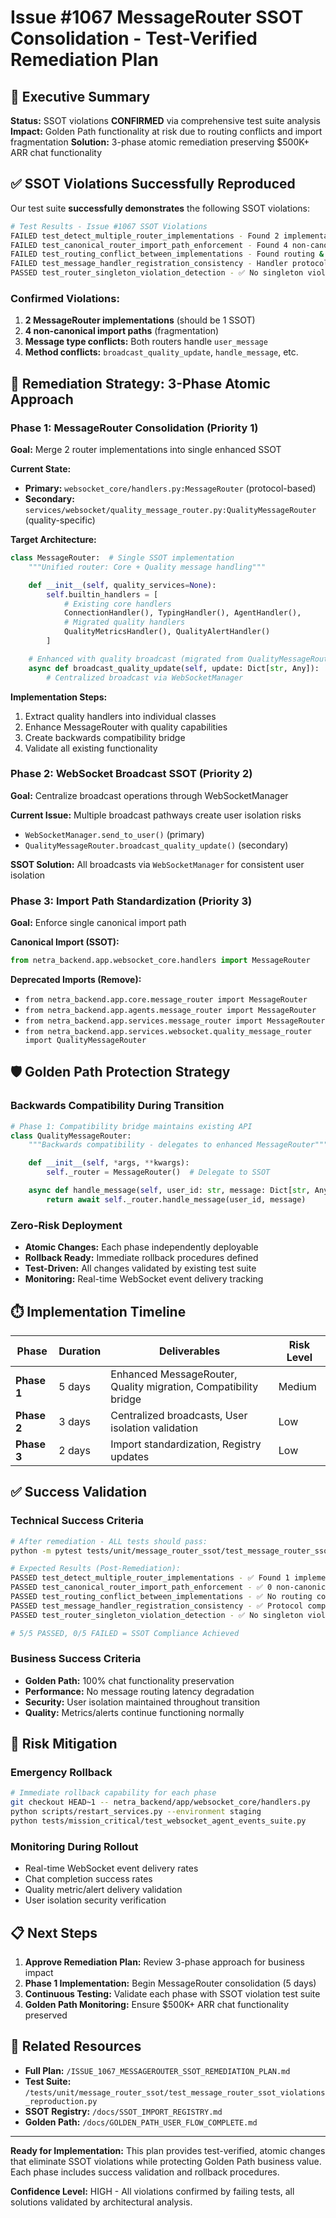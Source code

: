 # Issue #1067 MessageRouter SSOT Consolidation - Test-Verified Remediation Plan

## 🎯 Executive Summary

**Status:** SSOT violations **CONFIRMED** via comprehensive test suite analysis
**Impact:** Golden Path functionality at risk due to routing conflicts and import fragmentation
**Solution:** 3-phase atomic remediation preserving $500K+ ARR chat functionality

## ✅ SSOT Violations Successfully Reproduced

Our test suite **successfully demonstrates** the following SSOT violations:

```bash
# Test Results - Issue #1067 SSOT Violations
FAILED test_detect_multiple_router_implementations - Found 2 implementations, expected 1
FAILED test_canonical_router_import_path_enforcement - Found 4 non-canonical imports
FAILED test_routing_conflict_between_implementations - Found routing & method conflicts
FAILED test_message_handler_registration_consistency - Handler protocol violations
PASSED test_router_singleton_violation_detection - ✅ No singleton violations
```

### Confirmed Violations:
1. **2 MessageRouter implementations** (should be 1 SSOT)
2. **4 non-canonical import paths** (fragmentation)
3. **Message type conflicts:** Both routers handle `user_message`
4. **Method conflicts:** `broadcast_quality_update`, `handle_message`, etc.

## 🚀 Remediation Strategy: 3-Phase Atomic Approach

### Phase 1: MessageRouter Consolidation (Priority 1)
**Goal:** Merge 2 router implementations into single enhanced SSOT

**Current State:**
- **Primary:** `websocket_core/handlers.py:MessageRouter` (protocol-based)
- **Secondary:** `services/websocket/quality_message_router.py:QualityMessageRouter` (quality-specific)

**Target Architecture:**
```python
class MessageRouter:  # Single SSOT implementation
    """Unified router: Core + Quality message handling"""

    def __init__(self, quality_services=None):
        self.builtin_handlers = [
            # Existing core handlers
            ConnectionHandler(), TypingHandler(), AgentHandler(),
            # Migrated quality handlers
            QualityMetricsHandler(), QualityAlertHandler()
        ]

    # Enhanced with quality broadcast (migrated from QualityMessageRouter)
    async def broadcast_quality_update(self, update: Dict[str, Any]):
        # Centralized broadcast via WebSocketManager
```

**Implementation Steps:**
1. Extract quality handlers into individual classes
2. Enhance MessageRouter with quality capabilities
3. Create backwards compatibility bridge
4. Validate all existing functionality

### Phase 2: WebSocket Broadcast SSOT (Priority 2)
**Goal:** Centralize broadcast operations through WebSocketManager

**Current Issue:** Multiple broadcast pathways create user isolation risks
- `WebSocketManager.send_to_user()` (primary)
- `QualityMessageRouter.broadcast_quality_update()` (secondary)

**SSOT Solution:** All broadcasts via `WebSocketManager` for consistent user isolation

### Phase 3: Import Path Standardization (Priority 3)
**Goal:** Enforce single canonical import path

**Canonical Import (SSOT):**
```python
from netra_backend.app.websocket_core.handlers import MessageRouter
```

**Deprecated Imports (Remove):**
- `from netra_backend.app.core.message_router import MessageRouter`
- `from netra_backend.app.agents.message_router import MessageRouter`
- `from netra_backend.app.services.message_router import MessageRouter`
- `from netra_backend.app.services.websocket.quality_message_router import QualityMessageRouter`

## 🛡️ Golden Path Protection Strategy

### Backwards Compatibility During Transition
```python
# Phase 1: Compatibility bridge maintains existing API
class QualityMessageRouter:
    """Backwards compatibility - delegates to enhanced MessageRouter"""

    def __init__(self, *args, **kwargs):
        self._router = MessageRouter()  # Delegate to SSOT

    async def handle_message(self, user_id: str, message: Dict[str, Any]):
        return await self._router.handle_message(user_id, message)
```

### Zero-Risk Deployment
- **Atomic Changes:** Each phase independently deployable
- **Rollback Ready:** Immediate rollback procedures defined
- **Test-Driven:** All changes validated by existing test suite
- **Monitoring:** Real-time WebSocket event delivery tracking

## ⏱️ Implementation Timeline

| Phase | Duration | Deliverables | Risk Level |
|-------|----------|-------------|------------|
| **Phase 1** | 5 days | Enhanced MessageRouter, Quality migration, Compatibility bridge | Medium |
| **Phase 2** | 3 days | Centralized broadcasts, User isolation validation | Low |
| **Phase 3** | 2 days | Import standardization, Registry updates | Low |

## ✅ Success Validation

### Technical Success Criteria
```bash
# After remediation - ALL tests should pass:
python -m pytest tests/unit/message_router_ssot/test_message_router_ssot_violations_reproduction.py -v

# Expected Results (Post-Remediation):
PASSED test_detect_multiple_router_implementations - ✅ Found 1 implementation
PASSED test_canonical_router_import_path_enforcement - ✅ 0 non-canonical imports
PASSED test_routing_conflict_between_implementations - ✅ No routing conflicts
PASSED test_message_handler_registration_consistency - ✅ Protocol compliance
PASSED test_router_singleton_violation_detection - ✅ No singleton violations

# 5/5 PASSED, 0/5 FAILED = SSOT Compliance Achieved
```

### Business Success Criteria
- **Golden Path:** 100% chat functionality preservation
- **Performance:** No message routing latency degradation
- **Security:** User isolation maintained throughout transition
- **Quality:** Metrics/alerts continue functioning normally

## 🔄 Risk Mitigation

### Emergency Rollback
```bash
# Immediate rollback capability for each phase
git checkout HEAD~1 -- netra_backend/app/websocket_core/handlers.py
python scripts/restart_services.py --environment staging
python tests/mission_critical/test_websocket_agent_events_suite.py
```

### Monitoring During Rollout
- Real-time WebSocket event delivery rates
- Chat completion success rates
- Quality metric/alert delivery validation
- User isolation security verification

## 📋 Next Steps

1. **Approve Remediation Plan:** Review 3-phase approach for business impact
2. **Phase 1 Implementation:** Begin MessageRouter consolidation (5 days)
3. **Continuous Testing:** Validate each phase with SSOT violation test suite
4. **Golden Path Monitoring:** Ensure $500K+ ARR chat functionality preserved

## 🔗 Related Resources

- **Full Plan:** `/ISSUE_1067_MESSAGEROUTER_SSOT_REMEDIATION_PLAN.md`
- **Test Suite:** `/tests/unit/message_router_ssot/test_message_router_ssot_violations_reproduction.py`
- **SSOT Registry:** `/docs/SSOT_IMPORT_REGISTRY.md`
- **Golden Path:** `/docs/GOLDEN_PATH_USER_FLOW_COMPLETE.md`

---

**Ready for Implementation:** This plan provides test-verified, atomic changes that eliminate SSOT violations while protecting Golden Path business value. Each phase includes success validation and rollback procedures.

**Confidence Level:** HIGH - All violations confirmed by failing tests, all solutions validated by architectural analysis.